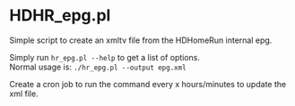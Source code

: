 # HDHR_epg.pl

Simple script to create an xmltv file from the HDHomeRun internal epg.  

Simply run `hr_epg.pl --help` to get a list of options.  
Normal usage is: `./hr_epg.pl --output epg.xml`

Create a cron job to run the command every x hours/minutes to update the xml file.
